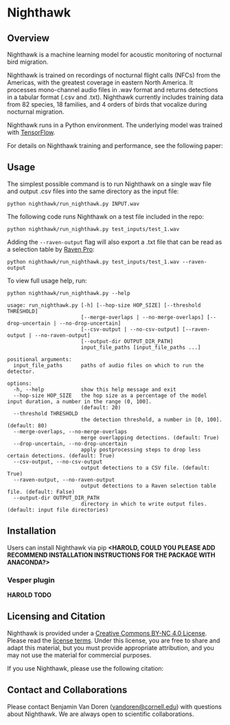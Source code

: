 Nighthawk
=========

## Overview

Nighthawk is a machine learning model for acoustic monitoring of nocturnal bird migration. 

Nighthawk is trained on recordings of nocturnal flight calls (NFCs) from the Americas, with the greatest coverage in eastern North America. It processes mono-channel audio files in .wav format and returns detections in a tabular format (.csv and .txt). Nighthawk currently includes training data from 82 species, 18 families, and 4 orders of birds that vocalize during nocturnal migration.

Nighthawk runs in a Python environment. The underlying model was trained with [TensorFlow](tensorflow.org). 

For details on Nighthawk training and performance, see the following paper:
**<CITATION FOR PAPER ONCE ON BIORXIV>**

## Usage

The simplest possible command is to run Nighthawk on a single wav file and output .csv files into the same directory as the input file:
```
python nighthawk/run_nighthawk.py INPUT.wav
```

The following code runs Nighthawk on a test file included in the repo:
```
python nighthawk/run_nighthawk.py test_inputs/test_1.wav
```
  
Adding the `--raven-output` flag will also export a .txt file that can be read as a selection table by [Raven Pro](https://ravensoundsoftware.com/software/raven-pro/):
```
python nighthawk/run_nighthawk.py test_inputs/test_1.wav --raven-output
```
  
To view full usage help, run:
```
python nighthawk/run_nighthawk.py --help
```
  
```
usage: run_nighthawk.py [-h] [--hop-size HOP_SIZE] [--threshold THRESHOLD]
                        [--merge-overlaps | --no-merge-overlaps] [--drop-uncertain | --no-drop-uncertain]
                        [--csv-output | --no-csv-output] [--raven-output | --no-raven-output]
                        [--output-dir OUTPUT_DIR_PATH]
                        input_file_paths [input_file_paths ...]

positional arguments:
  input_file_paths      paths of audio files on which to run the detector.

options:
  -h, --help            show this help message and exit
  --hop-size HOP_SIZE   the hop size as a percentage of the model input duration, a number in the range (0, 100].
                        (default: 20)
  --threshold THRESHOLD
                        the detection threshold, a number in [0, 100]. (default: 80)
  --merge-overlaps, --no-merge-overlaps
                        merge overlapping detections. (default: True)
  --drop-uncertain, --no-drop-uncertain
                        apply postprocessing steps to drop less certain detections. (default: True)
  --csv-output, --no-csv-output
                        output detections to a CSV file. (default: True)
  --raven-output, --no-raven-output
                        output detections to a Raven selection table file. (default: False)
  --output-dir OUTPUT_DIR_PATH
                        directory in which to write output files. (default: input file directories)
```
  
## Installation

Users can install Nighthawk via pip 
**<HAROLD, COULD YOU PLEASE ADD RECOMMEND INSTALLATION INSTRUCTIONS FOR THE PACKAGE WITH ANACONDA?>**

### Vesper plugin
  
**HAROLD TODO**
  
  
## Licensing and Citation

Nighthawk is provided under a [Creative Commons BY-NC 4.0 License](https://creativecommons.org/licenses/by-nc/4.0/). Please read the [license terms](https://creativecommons.org/licenses/by-nc/4.0/legalcode). Under this license, you are free to share and adapt this material, but you must provide appropriate attribution, and you may not use the material for commercial purposes.
  
If you use Nighthawk, please use the following citation:
**<CITATION FOR PAPER ONCE ON BIORXIV>**
  
## Contact and Collaborations

Please contact Benjamin Van Doren (vandoren@cornell.edu) with questions about Nighthawk. We are always open to scientific collaborations.  

<!-- ![Image of Zenodo DOI badge](https://zenodo.org/badge/DOI/DOIHERE) -->

